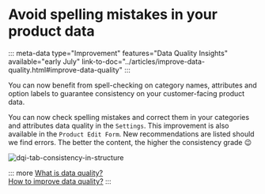 # Avoid spelling mistakes in your product data
::: meta-data type="Improvement" features="Data Quality Insights" available="early July" link-to-doc="../articles/improve-data-quality.html#improve-data-quality"
:::

You can now benefit from spell-checking on category names, attributes and option labels to guarantee consistency on your customer-facing product data.

You can now check spelling mistakes and correct them in your categories and attributes data quality in the `Settings`. 
This improvement is also available in the `Product Edit Form`. New recommendations are listed should we find errors. The better the content, the higher the consistency grade :wink:


![dqi-tab-consistency-in-structure](../img/dqi-tab-consistency-in-structure.png)

::: more
[What is data quality?](../articles/understand-data-quality.html)   
[How to improve data quality?](../articles/improve-data-quality.html)
:::
